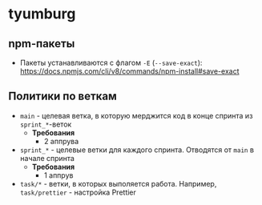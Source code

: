 # tyumburg

## npm-пакеты
* Пакеты устанавливаются с флагом `-E` (`--save-exact`): https://docs.npmjs.com/cli/v8/commands/npm-install#save-exact

## Политики по веткам
* `main` - целевая ветка, в которую мерджится код в конце спринта из `sprint_*`-веток
  * **Требования**
    * 2 аппрува
* `sprint_*` - целевые ветки для каждого спринта. Отводятся от `main` в начале спринта
  * **Требования**
    * 1 аппрув
* `task/*` - ветки, в которых выполяется работа. Например, `task/prettier` - настройка Prettier
